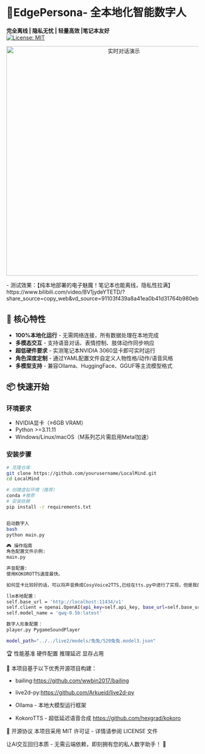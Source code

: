 # 🌟**EdgePersona**- 全本地化智能数字人

​**完全离线 | 隐私无忧 | 轻量高效 |笔记本友好**  
[![License: MIT](https://img.shields.io/badge/License-MIT-yellow.svg)](https://opensource.org/licenses/MIT)

<p align="center">
  <img scr=![image](https://github.com/user-attachments/assets/80500d00-1bff-42ae-9db2-d803a63d5ee6) alt="实时对话演示" width="600">
</p>
- 测试效果：【纯本地部署的电子魅魔！笔记本也能离线，隐私性拉满】 https://www.bilibili.com/video/BV1jydeYTETD/?share_source=copy_web&vd_source=91103f439a8a41ea0b41d31764b980eb

## 🚀 核心特性
- ​**100%本地化运行** - 无需网络连接，所有数据处理在本地完成
- ​**多模态交互** - 支持语音对话、表情控制、肢体动作同步响应
- ​**超低硬件要求** - 实测笔记本NVIDIA 3060显卡即可实时运行
- ​**角色深度定制** - 通过YAML配置文件自定义人物性格/动作/语音风格
- ​**多模型支持** - 兼容Ollama、HuggingFace、GGUF等主流模型格式

## 📦 快速开始

### 环境要求
- NVIDIA显卡（≥6GB VRAM）
- Python >=3.11.11
- Windows/Linux/macOS（M系列芯片需启用Metal加速）

### 安装步骤
```bash
# 克隆仓库
git clone https://github.com/yourusername/LocalMind.git
cd LocalMind

# 创建虚拟环境（推荐）
conda #推荐
# 安装依赖
pip install -r requirements.txt


启动数字人
bash
python main.py

🎮 操作指南
角色配置文件示例:
main.py

声音配置:
使用KOKOROTTS速度最快。

如何显卡比较好的话，可以将声音换成CosyVoice2TTS,已经在tts.py中进行了实现，但是我的电脑有点慢，具体需要修改tts.py中的prompt_text="your.wav文本"，ref_path = 'your.wav'

llm本地配置：
self.base_url = 'http://localhost:11434/v1'
self.client = openai.OpenAI(api_key=self.api_key, base_url=self.base_url)
self.model_name = 'qwq-0.5b:latest'

数字人形象配置：
player.py PygameSoundPlayer

model_path="../../live2/models/兔兔/520兔兔.model3.json"
```


🏆 性能基准
硬件配置	推理延迟	显存占用

🙌 本项目基于以下优秀开源项目构建：

- bailing:https://github.com/wwbin2017/bailing

- live2d-py:https://github.com/Arkueid/live2d-py

- Ollama - 本地大模型运行框架

- KokoroTTS - 超低延迟语音合成 https://github.com/hexgrad/kokoro

📜 开源协议
本项目采用 MIT 许可证 - 详情请参阅 LICENSE 文件

​​让AI交互回归本质​​ - 无需云端依赖，即刻拥有您的私人数字助手！ 🤖

